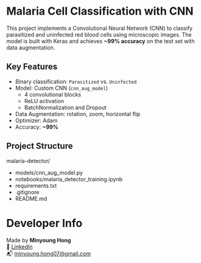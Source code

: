 # Malaria Cell Classification with CNN
This project implements a Convolutional Neural Network (CNN) to classify parasitized and uninfected red blood cells using microscopic images. The model is built with Keras and achieves **~99% accuracy** on the test set with data augmentation.

## Key Features
- Binary classification: `Parasitized` vs. `Uninfected`
- Model: Custom CNN (`cnn_aug_model`)
  - 4 convolutional blocks
  - ReLU activation
  - BatchNormalization and Dropout
- Data Augmentation: rotation, zoom, horizontal flip
- Optimizer: Adam
- Accuracy: **~99%**

## Project Structure
malaria-detector/
- models/cnn_aug_model.py
- notebooks/malaria_detector_training.ipynb
- requirements.txt
- .gitignore
- README.md

# Developer Info
Made by **Minyoung Hong**  
🔗 [LinkedIn](https://www.linkedin.com/in/minyoung-hong/)  
📬 minyoung.hong07@gmail.com